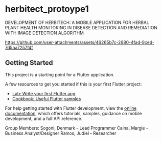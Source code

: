 # herbitect_protoype1

DEVELOPMENT OF HERBITECH: A MOBILE APPLICATION FOR HERBAL PLANT HEALTH MONITORING IN DISEASE DETECTION AND REMEDIATION WITH IMAGE DETECTION ALGORITHM

https://github.com/user-attachments/assets/46265b7c-2680-4fad-9ced-7d5aa7257f4f


## Getting Started

This project is a starting point for a Flutter application.

A few resources to get you started if this is your first Flutter project:

- [Lab: Write your first Flutter app](https://docs.flutter.dev/get-started/codelab)
- [Cookbook: Useful Flutter samples](https://docs.flutter.dev/cookbook)

For help getting started with Flutter development, view the
[online documentation](https://docs.flutter.dev/), which offers tutorials,
samples, guidance on mobile development, and a full API reference.

Group Members: 
Sogoni, Denmark - Lead Programmer
Caina, Margie - Business Analyst/Designer
Ramos, Judiel - Researcher

